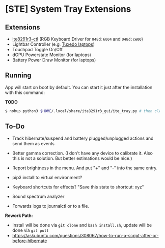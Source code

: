 # [STE] System Tray Extensions



## Extensions

- [ite8291r3-ctl](https://github.com/pobrn/ite8291r3-ctl) (RGB Keyboard Driver for `048d:6004` and `048d:ce00`)
- Lightbar Controller (e.g. [Tuxedo laptops](https://www.tuxedocomputers.com/en/Infos/Help-Support/Instructions/Installation-of-keyboard-drivers-for-TUXEDO-Computers-models-with-RGB-keyboard-.tuxedo))
- Touchpad Toggle On/Off
- dGPU Powerstate Monitor (for laptops)
- Battery Power Draw Monitor (for laptops)



## Running

App will start on boot by default. You can start it just after the installation with this command:

**TODO**

```bash
$ nohup python3 $HOME/.local/share/ite8291r3_gui/ite_tray.py # then close the terminal
```



## To-Do

- Track hibernate/suspend and battery plugged/unplugged actions and send them as events

- Better gamma correction. (I don't have any device to calibrate it. Also this is not a solution. But better estimations would be nice.)
- Report brightness in the menu. And put "+" and "-" into the same entry.
- pip3 install to virtual environment?
- Keyboard shortcuts for effects? "Save this state to shortcut: xyz"
- Sound spectrum analyzer
- Forwards logs to journalctl or to a file.

**Rework Path:**

- Install will be done via `git clone` and `bash install.sh`, update will be done via `git pull` 
- https://askubuntu.com/questions/308067/how-to-run-a-script-after-or-before-hibernate

 
